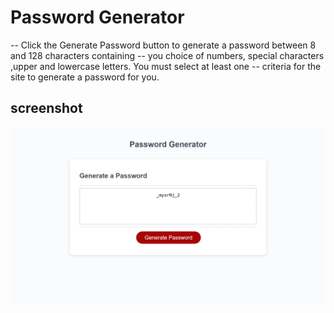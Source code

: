 # Password Generator 
-- Click the Generate Password button to generate a password between 8 and 128 characters containing 
-- you choice of numbers, special characters ,upper and lowercase letters. You must select at least one 
-- criteria for the site to generate a password for you.

## screenshot
![](images/screenshot.png)
